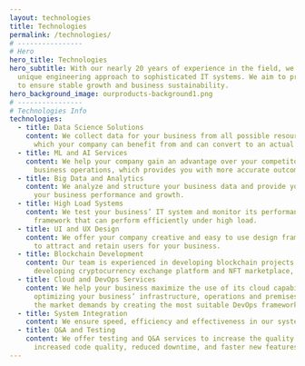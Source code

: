```yaml
---
layout: technologies
title: Technologies
permalink: /technologies/
# ----------------     
# Hero
hero_title: Technologies
hero_subtitle: With our nearly 20 years of experience in the field, we have accumulated a great technical know-how topped up with our
  unique engineering approach to sophisticated IT systems. We aim to provide you with technical excellency as an addition to help you
  to ensure stable growth and business sustainability.
hero_background_image: ourproducts-background1.png
# ---------------- 
# Technologies Info
technologies:
  - title: Data Science Solutions
    content: We collect data for your business from all possible resources, and select and synthesize the most relevant knowledge,
      which your company can benefit from and can convert to an actual value for the business.
  - title: ML and AI Services
    content: We help your company gain an advantage over your competitors by implementing a machine learning (ML) system in your
      business operations, which provides you with more accurate outcomes and a greater degree of process automation.
  - title: Big Data and Analytics
    content: We analyze and structure your business data and provide you with a 360-degree view of your company in order to enhance
      your business performance and growth.
  - title: High Load Systems
    content: We test your business’ IT system and monitor its performance to provide you with a stable and high-capacity system
      framework that can perform efficiently under high load.
  - title: UI and UX Design
    content: We offer your company creative and easy to use design frameworks that can be used on mobile apps and websites, by aiming
      to attract and retain users for your business.
  - title: Blockchain Development
    content: Our team is experienced in developing blockchain projects in any complexity and scale, by offering solutions such as
      developing cryptocurrency exchange platform and NFT marketplace, as well as liquidity and arbitrage bots.
  - title: Cloud and DevOps Services
    content: We help your business maximize the use of its cloud capabilities, and further strategize your cloud transformation by
      optimizing your business’ infrastructure, operations and premises to reduce production spending. We aim for your company to meet
      the market demands by creating the most suitable DevOps framework.
  - title: System Integration
    content: We ensure speed, efficiency and effectiveness in our system solutions by integrating new modules, services, and APIs.
  - title: Q&A and Testing
    content: We offer testing and Q&A services to increase the quality of the system solutions we provide. We aim to provide you with
      increased code quality, reduced downtime, and faster new features release.
---
```

